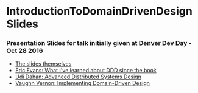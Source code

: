# IntroductionToDomainDrivenDesignSlides
### Presentation Slides for talk initially given at [Denver Dev Day](https://denverdevday.eventday.com/) - Oct 28 2016

- [The slides themselves](https://raelyard.github.com/IntroductionToDomainDrivenDesignSlides/Presentation.html)
- [Eric Evans: What I've learned about DDD since the book](https://www.youtube.com/watch?v=lE6Hxz4yomA)
- [Udi Dahan: Advanced Distributed Systems Design](https://particular.net/adsd)
- [Vaughn Vernon: Implementing Domain-Driven Design](http://www.amazon.com/dp/0321834577/?tag=devonfir-20)
